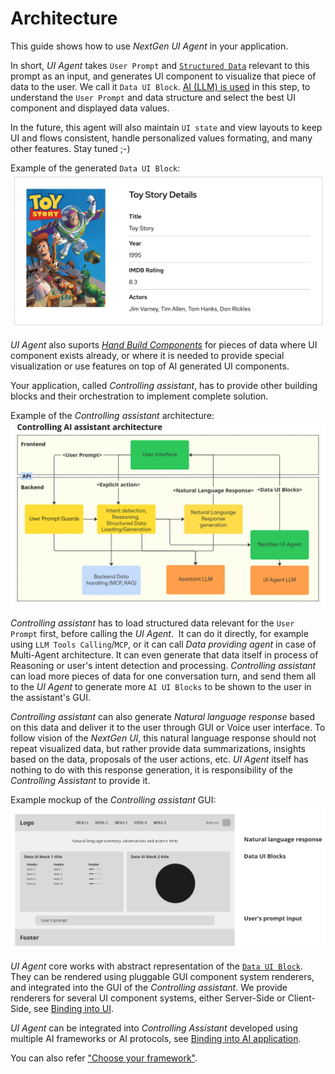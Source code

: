 # Architecture

This guide shows how to use *NextGen UI Agent* in your application.

In short, *UI Agent* takes `User Prompt` and [`Structured Data`](input_data.md) relevant to this prompt as an input, and generates UI component to visualize that piece of data to the user. 
We call it `Data UI Block`. [AI (LLM) is used](llm.md) in this step, to understand the `User Prompt` and data structure and select the best UI component and displayed data values. 

In the future, this agent will also maintain `UI state` and view layouts to keep UI and flows consistent, handle personalized values formating, and many other features. Stay tuned ;-)

Example of the generated `Data UI Block`:
![Example of the Data UI Block](../img/data_ui_block_card.png "Example of the Data UI Block")

*UI Agent* also suports [*Hand Build Components*](data_ui_blocks/hand_build_components.md) for pieces of data where UI component exists already, or where 
it is needed to provide special visualization or use features on top of
AI generated UI components.

Your application, called *Controlling assistant*, has to provide other building blocks and their orchestration to implement complete solution.

Example of the *Controlling assistant* architecture:
![Example of the Controlling assistant architecture](../img/architecture_assistant_flow.jpg "Example of the Controlling assistant architecture")

*Controlling assistant* has to load structured data relevant for the `User Prompt` first, before calling the *UI Agent*. 
It can do it directly, for example using `LLM Tools Calling`/`MCP`, or it can call *Data providing agent* in case 
of Multi-Agent architecture. It can even generate that data itself in process of Reasoning or user's intent detection and processing.
*Controlling assistant* can load more pieces of data for one conversation turn, and send them all to the *UI Agent* to generate 
more `AI UI Blocks` to be shown to the user in the assistant's GUI.

*Controlling assistant* can also generate *Natural language response* based on this data and deliver it to the user through GUI or Voice user interface.
To follow vision of the *NextGen UI*, this natural language response should not repeat visualized data, but rather provide 
data summarizations, insights based on the data, proposals of the user actions, etc.
*UI Agent* itself has nothing to do with this response generation, it is responsibility of the *Controlling Assistant* to provide it.

Example mockup of the *Controlling assistant* GUI:
![Example mockup of the Controlling assistant GUI](../img/architecture_gui_mockup.png "Example mockup of the Controlling assistant GUI")

*UI Agent* core works with abstract representation of the [`Data UI Block`](data_ui_blocks/index.md). 
They can be rendered using pluggable GUI component system renderers, and integrated into the GUI of the *Controlling assistant*. 
We provide renderers for several UI component systems, either Server-Side or Client-Side, see [Binding into UI](renderer/index.md).

*UI Agent* can be integrated into *Controlling Assistant* developed using multiple AI frameworks or AI protocols, see [Binding into AI application](ai_apps_binding/index.md).

You can also refer ["Choose your framework"](../installation.md).
